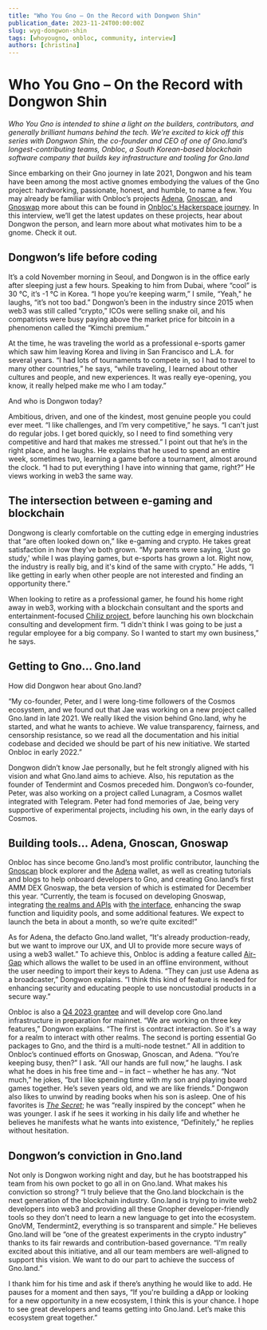 ```yaml
---
title: "Who You Gno – On the Record with Dongwon Shin"
publication_date: 2023-11-24T00:00:00Z
slug: wyg-dongwon-shin
tags: [whoyougno, onbloc, community, interview]
authors: [christina]
---
```


# Who You Gno – On the Record with Dongwon Shin
*Who You Gno is intended to shine a light on the builders, contributors, and generally brilliant humans behind the tech. We’re excited to kick off this series with Dongwon Shin, the co-founder and CEO of one of Gno.land’s longest-contributing teams, Onbloc, a South Korean-based blockchain software company that builds key infrastructure and tooling for Gno.land*

Since embarking on their Gno journey in late 2021, Dongwon and his team have been among the most active gnomes embodying the values of the Gno project: hardworking, passionate, honest, and humble, to name a few. You may already be familiar with Onbloc’s projects [Adena](https://adena.app/), [Gnoscan](https://gnoscan.io/), and [Gnoswap](https://github.com/gnoswap-labs) more about this can be found in [Onbloc's Hackerspace journey](https://github.com/gnolang/hackerspace/issues/29). In this interview, we’ll get the latest updates on these projects, hear about Dongwon the person, and learn more about what motivates him to be a gnome. Check it out.

## Dongwon’s life before coding
It’s a cold November morning in Seoul, and Dongwon is in the office early after sleeping just a few hours. Speaking to him from Dubai, where “cool” is 30 ℃, it’s -1 ℃ in Korea. “I hope you’re keeping warm,” I smile, “Yeah," he laughs, “it’s not too bad.” Dongwon’s been in the industry since 2015 when web3 was still called “crypto,” ICOs were selling snake oil, and his compatriots were busy paying above the market price for bitcoin in a phenomenon called the “Kimchi premium.”

At the time, he was traveling the world as a professional e-sports gamer which saw him leaving Korea and living in San Francisco and L.A. for several years. “I had lots of tournaments to compete in, so I had to travel to many other countries,” he says, “while traveling, I learned about other cultures and people, and new experiences. It was really eye-opening, you know, it really helped make me who I am today.”

And who is Dongwon today? 

Ambitious, driven, and one of the kindest, most genuine people you could ever meet. “I like challenges, and I’m very competitive,” he says. “I can't just do regular jobs. I get bored quickly, so I need to find something very competitive and hard that makes me stressed.” I point out that he’s in the right place, and he laughs. He explains that he used to spend an entire week, sometimes two, learning a game before a tournament, almost around the clock. “I had to put everything I have into winning that game, right?” He views working in web3 the same way.

## The intersection between e-gaming and blockchain
Dongwong is clearly comfortable on the cutting edge in emerging industries that “are often looked down on,” like e-gaming and crypto. He takes great satisfaction in how they’ve both grown. “My parents were saying, 'Just go study,' while I was playing games, but e-sports has grown a lot. Right now, the industry is really big, and it's kind of the same with crypto.” He adds, “I like getting in early when other people are not interested and finding an opportunity there.”

When looking to retire as a professional gamer, he found his home right away in web3, working with a blockchain consultant and the sports and entertainment-focused [Chiliz project](https://www.chiliz.com/), before launching his own blockchain consulting and development firm. “I didn't think I was going to be just a regular employee for a big company. So I wanted to start my own business,” he says.

## Getting to Gno… Gno.land
How did Dongwon hear about Gno.land? 

“My co-founder, Peter, and I were long-time followers of the Cosmos ecosystem, and we found out that Jae was working on a new project called Gno.land in late 2021. We really liked the vision behind Gno.land, why he started, and what he wants to achieve. We value transparency, fairness, and censorship resistance, so we read all the documentation and his initial codebase and decided we should be part of his new initiative. We started Onbloc in early 2022.”

Dongwon didn’t know Jae personally, but he felt strongly aligned with his vision and what Gno.land aims to achieve. Also, his reputation as the founder of Tendermint and Cosmos preceded him. Dongwon’s co-founder, Peter, was also working on a project called Lunagram, a Cosmos wallet integrated with Telegram. Peter had fond memories of Jae, being very supportive of experimental projects, including his own, in the early days of Cosmos.

## Building tools… Adena, Gnoscan, Gnoswap
Onbloc has since become Gno.land’s most prolific contributor, launching the [Gnoscan](https://gnoscan.io/) block explorer and the [Adena](https://adena.app/) wallet, as well as creating tutorials and blogs to help onboard developers to Gno, and creating Gno.land’s first AMM DEX Gnoswap, the beta version of which is estimated for December this year. “Currently, the team is focused on developing Gnoswap, integrating [the realms and APIs](https://github.com/gnoswap-labs/gnoswap) with [the interface](https://github.com/gnoswap-labs/gnoswap-interface), enhancing the swap function and liquidity pools, and some additional features. We expect to launch the beta in about a month, so we’re quite excited!”

As for Adena, the defacto Gno.land wallet, “It's already production-ready, but we want to improve our UX, and UI to provide more secure ways of using a web3 wallet.” To achieve this, Onbloc is adding a feature called [Air-Gap](https://en.wikipedia.org/wiki/Air_gap_(networking)) which allows the wallet to be used in an offline environment, without the user needing to import their keys to Adena. “They can just use Adena as a broadcaster,” Dongwon explains. “I think this kind of feature is needed for enhancing security and educating people to use noncustodial products in a secure way.”

Onbloc is also a [Q4 2023 grantee](https://test3.gno.land/r/gnoland/blog:p/funding-program-23q3) and will develop core Gno.land infrastructure in preparation for mainnet. “We are working on three key features,” Dongwon explains. “The first is contract interaction. So it's a way for a realm to interact with other realms. The second is porting essential Go packages to Gno, and the third is a multi-node testnet.” All in addition to Onbloc’s continued efforts on Gnoswap, Gnoscan, and Adena. “You’re keeping busy, then?” I ask. “All our hands are full now,” he laughs.
I ask what he does in his free time and – in fact – whether he has any. “Not much,” he jokes, “but I like spending time with my son and playing board games together. He’s seven years old, and we are like friends.” Dongwon also likes to unwind by reading books when his son is asleep. One of his favorites is [*The Secret*](https://en.wikipedia.org/wiki/The_Secret_(Byrne_book)); he was “really inspired by the concept” when he was younger. I ask if he sees it working in his daily life and whether he believes he manifests what he wants into existence, “Definitely,” he replies without hesitation.

## Dongwon’s conviction in Gno.land
Not only is Dongwon working night and day, but he has bootstrapped his team from his own pocket to go all in on Gno.land. What makes his conviction so strong? “I truly believe that the Gno.land blockchain is the next generation of the blockchain industry. Gno.land is trying to invite web2 developers into web3 and providing all these Gnopher developer-friendly tools so they don't need to learn a new language to get into the ecosystem. GnoVM, Tendermint2, everything is so transparent and simple.”
He believes Gno.land will be “one of the greatest experiments in the crypto industry” thanks to its fair rewards and contribution-based governance. “I'm really excited about this initiative, and all our team members are well-aligned to support this vision. We want to do our part to achieve the success of Gno.land.”

I thank him for his time and ask if there’s anything he would like to add. He pauses for a moment and then says, “If you're building a dApp or looking for a new opportunity in a new ecosystem, I think this is your chance. I hope to see great developers and teams getting into Gno.land. Let’s make this ecosystem great together.”
